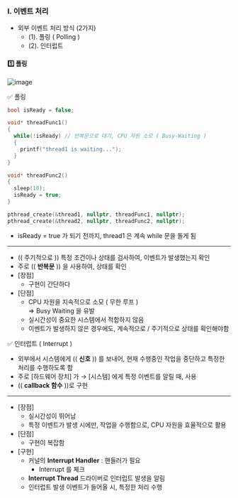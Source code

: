 ### Ⅰ. 이벤트 처리
- 외부 이벤트 처리 방식 (2가지)
  - (1). 폴링 ( Polling )
  - (2). 인터럽트

#### 1️⃣ 폴링
![image](https://github.com/shpark0308/c_study_develop/assets/60208434/a4391a69-9383-420c-a992-4184e0e34f38)

✅ 폴링
```cpp
bool isReady = false;

void* threadFunc1()
{
  while(!isReady) // 반복문으로 대기, CPU 자원 소모 ( Busy-Waiting )
  {
    printf("thread1 is waiting...");
  }
}

void* threadFunc2()
{
  sleep(10);
  isReady = true;
}

pthread_create(&thread1, nullptr, threadFunc1, nullptr);
pthread_create(&thread2, nullptr, threadFunc2, nullptr); 
```
- isReady = true 가 되기 전까지, thread1 은 계속 while 문을 돌게 됨
---- 
- (( 주기적으로 )) 특정 조건이나 상태를 검사하여, 이벤트가 발생했는지 확인
- 주로 (( **반복문** )) 을 사용하여, 상태를 확인
- [장점]
  - 구현이 간단하다
- [단점]
  - CPU 자원을 지속적으로 소모 ( 무한 루프 ) <br/>
    ⇒ Busy Waiting 을 유발
  - 실시간성이 중요한 시스템에서 적합하지 않음
  - 이벤트가 발생하지 않은 경우에도, 계속적으로 / 주기적으로 상태를 확인해야함
 
✅ 인터럽트 ( Interrupt )
- 외부에서 시스템에게 (( **신호** )) 를 보내어, 현재 수행중인 작업을 중단하고 특정한 처리를 수행하도록 함
- 주로 [하드웨어 장치] 가 → [시스템] 에게 특정 이벤트를 알릴 때, 사용
- (( **callback 함수** ))로 구현
----
- [장점]
  - 실시간성이 뛰어남
  - 특정 이벤트가 발생 시에만, 작업을 수행함으로, CPU 자원을 효율적으로 활용
- [단점]
  - 구현이 복잡함
- [구현]
  - 커널의 **Interrupt Handler** : 핸들러가 필요
    - Interrupt 를 체크
  - **Interrupt Thread** 드라이버로 인터럽트 발생을 알림
  - 인터럽트 발생 이벤트가 들어올 시, 특정한 처리 수행
